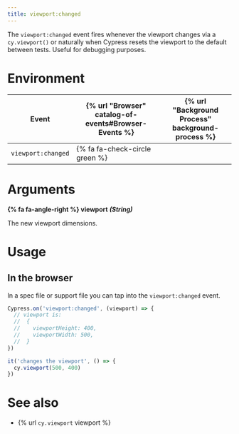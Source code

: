 ```yaml
---
title: viewport:changed
---
```


The `viewport:changed` event fires whenever the viewport changes via a `cy.viewport()` or naturally when Cypress resets the viewport to the default between tests. Useful for debugging purposes.

# Environment

Event | {% url "Browser" catalog-of-events#Browser-Events %} | {% url "Background Process" background-process %}
--- | --- | ---
`viewport:changed` | {% fa fa-check-circle green %} |

# Arguments

**{% fa fa-angle-right %} viewport** ***(String)***

The new viewport dimensions.

# Usage

## In the browser

In a spec file or support file you can tap into the `viewport:changed` event.

```javascript
Cypress.on('viewport:changed', (viewport) => {
  // viewport is:
  //  {
  //    viewportHeight: 400,
  //    viewportWidth: 500,
  //  }
})

it('changes the viewport', () => {
  cy.viewport(500, 400)
})
```

# See also

- {% url `cy.viewport` viewport %}